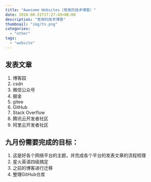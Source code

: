 ```yaml
---
title: "Awesome Websites（常用的技术博客）"
date: 2018-08-31T17:27:43+08:00
description: "常用的技术博客"
thumbnail: "img/tn.png"
categories:
  - "other"
tags:
  - "website"
---
```


## 发表文章
1. 博客园
2. csdn
3. 微信公众号
4. 掘金
5. gitee
6. GitHub
7. Stack Overflow
8. 腾讯云开发者社区
9. 阿里云开发者社区

## 九月份需要完成的目标：
1. 这是好各个网络平台的主题，并完成各个平台的发表文章的流程梳理
2. 星火英语四级搞定
3. 之前的博客进行迁移
4. 整理GitHub仓库
